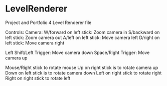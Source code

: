# LevelRenderer
Project and Portfolio 4 Level Renderer file

Controls:
Camera:
W/forward on left stick: Zoom camera in
S/backward on left stick: Zoom camera out
A/left on left stick: Move camera left
D/right on left stick: Move camera right

Left Shift/Left Trigger: Move camera down
Space/Right Trigger: Move camera up

Mouse/Right stick to rotate mouse
Up on right stick is to rotate camera up
Down on left stick is to rotate camera down
Left on right stick to rotate right
Right on right stick to rotate left
